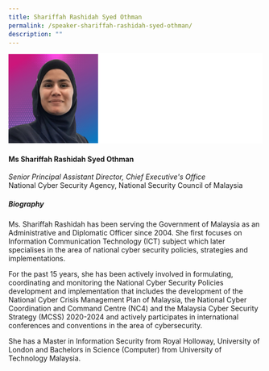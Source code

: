 ```yaml
---
title: Shariffah Rashidah Syed Othman
permalink: /speaker-shariffah-rashidah-syed-othman/
description: ""
---
```

![](/images/Speakers/Shariffah%20Rashidah%20Syed%20Othman.jpg)

#### **Ms Shariffah Rashidah Syed Othman**

*Senior Principal Assistant Director, Chief Executive's Office*  
National Cyber Security Agency, National Security Council of Malaysia

##### **Biography**
Ms. Shariffah Rashidah has been serving the Government of Malaysia as an Administrative and Diplomatic Officer since 2004. She first focuses on Information Communication Technology (ICT) subject which later specialises in the area of national cyber security policies, strategies and implementations.

For the past 15 years, she has been actively involved in formulating, coordinating and monitoring the National Cyber Security Policies development and implementation that includes the development of the National Cyber Crisis Management Plan of Malaysia, the National Cyber Coordination and Command Centre (NC4) and the Malaysia Cyber Security Strategy (MCSS) 2020-2024 and actively participates in international conferences and conventions in the area of cybersecurity.

She has a Master in Information Security from Royal Holloway, University of London and Bachelors in Science (Computer) from University of Technology Malaysia.